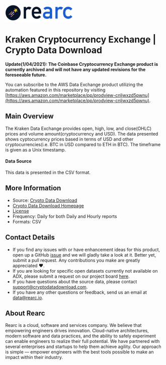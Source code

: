 <a href="https://www.rearc.io/data/">
    <img src="./rearc_logo_rgb.png" alt="Rearc Logo" title="Rearc Logo" height="52" />
</a>

Kraken Cryptocurrency Exchange | Crypto Data Download
========================= 

**Update(1/04/2021): The Coinbase Cryptocurrency Exchange product is currently archived and will not have any updated revisions for the foreseeable future.**

You can subscribe to the AWS Data Exchange product utilizing the automation featured in this repository by visiting [https://aws.amazon.com/marketplace/pp/prodview-cnljwxzd5pwnu](https://aws.amazon.com/marketplace/pp/prodview-cnljwxzd5pwnu). 

## Main Overview

The Kraken Data Exchange provides open, high, low, and close(OHLC) prices and volume amount(cryptocurrency and USD). The data presented shows cyptocurrency prices based in terms of USD and other cryptocurrencies(i.e. BTC in USD compared to ETH in BTC). The timeframe is given as a Unix timestamp.

#### Data Source

This data is presented in the CSV format.

## More Information
- Source: [Crypto Data Download](https://www.cryptodatadownload.com/data/kraken/)
- [Crypto Data Download Homepage](https://www.cryptodatadownload.com/)
- [License](https://creativecommons.org/licenses/by-nc-sa/4.0/)
- Frequency: Daily for both Daily and Hourly reports
- Formats: CSV

## Contact Details
- If you find any issues with or have enhancement ideas for this product, open up a GitHub [issue](https://github.com/rearc-data/kraken-crypto-exchange/issues) and we will gladly take a look at it. Better yet, submit a pull request. Any contributions you make are greatly appreciated :heart:.
- If you are looking for specific open datasets currently not available on ADX, please submit a request on our project board [here](https://github.com/orgs/rearc-data/projects/1).
- If you have questions about the source data, please contact support@cryptodatadownload.com.
- If you have any other questions or feedback, send us an email at data@rearc.io.

## About Rearc
Rearc is a cloud, software and services company. We believe that empowering engineers drives innovation. Cloud-native architectures, modern software and data practices, and the ability to safely experiment can enable engineers to realize their full potential. We have partnered with several enterprises and startups to help them achieve agility. Our approach is simple — empower engineers with the best tools possible to make an impact within their industry.
